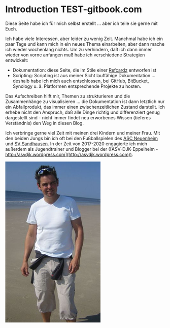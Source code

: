 # Introduction TEST-gitbook.com

Diese Seite habe ich für mich selbst erstellt ... aber ich teile sie gerne mit Euch. 

Ich habe viele Interessen, aber leider zu wenig Zeit. Manchmal habe ich ein paar Tage und kann mich in ein neues Thema einarbeiten, aber dann mache ich wieder wochenlang nichts. Um zu verhindern, daß ich dann immer wieder von vorne anfangen muß habe ich verschiedene Strategien entwickelt:

* Dokumentation: diese Seite, die im Stile einer [Refcardz](https://dzone.com/refcardz) entworfen ist
* Scripting: Scripting ist aus meiner Sicht lauffähige Dokumentation ... deshalb habe ich mich auch entschlossen, bei GitHub, BitBucket, Synology u. ä. Platformen entsprechende Projekte zu hosten.

Das Aufschreiben hilft mir, Themen zu strukturieren und die Zusammenhänge zu visualisieren ... die Dokumentation ist dann letztlich nur ein Abfallprodukt, das immer einen zwischenzeitlichen Zustand darstellt. Ich erhebe nicht den Anspruch, daß alle Dinge richtig und differenziert genug dargestellt sind - nicht immer findet neu erworbenes Wissen (tieferes Verständnis) den Weg in diesen Blog.

Ich verbringe gerne viel Zeit mit meinen drei Kindern und meiner Frau. Mit den beiden Jungs bin ich oft bei den Fußballspielen des [ASC Neuenheim](https://asc-neuenheim.de/) und [SV Sandhausen](https://www.svs1916.de/nachwuchs/teams/u12.html). In der Zeit von 2017-2020 engagierte ich mich außerdem als Jugendtrainer und Blogger bei der ([ASV-DJK-Eppelheim - http://asvdjk.wordpress.com](http://asvdjk.wordpress.com)).

![Me, myself and I](images/pierre.jpg)

